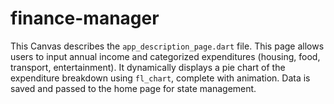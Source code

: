 # finance-manager
This Canvas describes the `app_description_page.dart` file.  This page allows users to input annual income and categorized expenditures (housing, food, transport, entertainment). It dynamically displays a pie chart of the expenditure breakdown using `fl_chart`, complete with animation. Data is saved and passed to the home page for state management.
